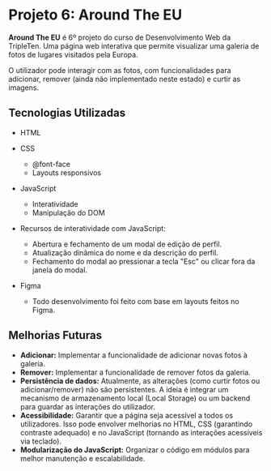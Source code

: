 # Projeto 6: Around The EU

**Around The EU** é 6º projeto do curso de Desenvolvimento Web da TripleTen. Uma página web interativa que permite visualizar uma galeria de fotos de lugares visitados pela Europa. 

O utilizador pode interagir com as fotos, com funcionalidades para adicionar, remover (ainda não implementado neste estado) e curtir as imagens.

## Tecnologias Utilizadas
- HTML
- CSS
  - @font-face
  - Layouts responsivos 
- JavaScript
    - Interatividade
    - Manipulação do DOM

- Recursos de interatividade com JavaScript:
    - Abertura e fechamento de um modal de edição de perfil.
    - Atualização dinâmica do nome e da descrição do perfil.
    - Fechamento do modal ao pressionar a tecla "Esc" ou clicar fora da janela do modal.

- Figma
  - Todo desenvolvimento foi feito com base em layouts feitos no Figma.

## Melhorias Futuras
- **Adicionar:** Implementar a funcionalidade de adicionar novas fotos à galeria.
- **Remover:** Implementar a funcionalidade de remover fotos da galeria.
- **Persistência de dados:** Atualmente, as alterações (como curtir fotos ou adicionar/remover) não são persistentes. A ideia é integrar um mecanismo de armazenamento local (Local Storage) ou um backend para guardar as interações do utilizador.
- **Acessibilidade:** Garantir que a página seja acessível a todos os utilizadores. Isso pode envolver melhorias no HTML, CSS (garantindo contraste adequado) e no JavaScript (tornando as interações acessíveis via teclado).
- **Modularização do JavaScript:** Organizar o código em módulos para melhor manutenção e escalabilidade.
